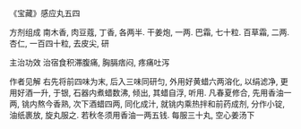 《宝藏》感应丸五四

方剂组成 南木香, 肉豆蔻, 丁香, 各两半. 干姜炮, 一两. 巴霜, 七十粒. 百草霜, 二两. 杏仁, 一百四十粒, 去皮尖, 研 

主治功效 治宿食积滞腹痛, 胸膈痞闷, 疼痛吐泻 

作者见解 右先将前四味为末, 后入三味同研匀, 外用好黄蜡六两溶化, 以绢滤净, 更用好酒一升, 于银, 石器内煮蜡数沸, 倾出, 其蜡自浮, 听用. 凡春夏修合, 先用香油一两, 铫内熬今香熟, 次下酒蜡四两, 同化成汁, 就铫内乘热拌和前药成剂, 分作小锭, 油纸裹放, 旋丸服之. 若秋冬须用香油一两五钱. 每服三十丸, 空心姜汤下 

